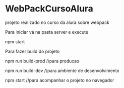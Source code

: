 # WebPackCursoAlura
projeto realizado no curso da alura sobre webpack

Para iniciar vá na pasta server e execute

npm start

Para fazer build do projeto 

npm run build-prod   //para producao

npm run build-dev //para ambiente de desenvolvimento

npm start //para acompanhar o projeto no navegador
